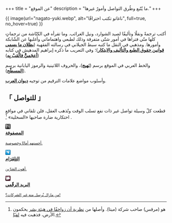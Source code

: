 +++
title = "عن الموقع"
description = "ما يُتّبع وطُرق التواصل وأمورٌ غيرها."
+++

{{ image(url="nagato-yuki.webp", alt="ناغاتو تكتب اختراقًا", full=true, no_hover=true) }}


أكتب ترجمةً ونقلًا وتأليفًا لصيد الشوارد، ونيل الغرائب. وما تقرأه في الكنّاشة من ترجماتٍ كلها منّي فتراها في أمور شتّى متفرقة وذلك لطبعي واهتماماتي وأغلبها عن الشّابكة وأمورها. ومذهبي في النقل ما كتبه سبط الجيلاني في رسالته الفقهية ([**بطلان ما يسمى قوانين حقوق الطبع والتأليف والابتكار**](https://web.archive.org/web/20230122070200/https://www.a7bash.com/story.php?action=show&id=289))؛ وفي التعريب ما ذكره إبراهيم المدهيش في كتابه ([**أعجَميٌّ فالْعَبْ بِه**](https://shamela.ws/book/150958))

والخط العربي في الموقع برسم ([**بَهيج**](https://github.com/EkType/Baloo2))، والحروف اللاتينية والرموز اليابانية برسم ([**المسطّح**](https://fonts.google.com/noto/specimen/Noto+Sans+JP)).

وأسلوب مواضع علامات الترقيم من توجيه [**ديوان العرب**](https://www.diwanalarab.com/%D8%B9%D9%84%D8%A7%D9%85%D8%A7%D8%AA-%D8%A7%D9%84%D8%AA%D8%B1%D9%82%D9%8A%D9%85-%D9%81%D9%8A).


## **「 للتواصل 」**

 قطعت كلّ وسيلة تواصل غير ذات نفع تسلب الوقت وتُذهب العقل، فلن تلقاني في مواقع احتكارية ضارة صاحبها «السحلية» [^1] .

<div class="icon-grid">

<a href="https://matrix.to/#/@nanashigonbee:midov.pl">
<img class="transparent no-hover pixels drop-shadow icon" src="icons/matrix.gif" alt="Pixel art Matrix icon." />
<div class="details">
<strong>المصفوفة</strong>
<p><small>أحسنهم أمانًا وخصوصية.</small></p>
</div>
</a>

<a href="https://t.me/ful4ni">
<img class="transparent no-hover pixels drop-shadow icon" src="icons/telegram.gif" alt="Pixel art Telegram icon." />
<div class="details">
<strong>التِلِڤرَام</strong>
<p><small>أهون الشرَّين.</small></p>
</div>
</a>

<a href="mailto:nanashi@cocaine.ninja">
<img class="transparent no-hover pixels drop-shadow icon" src="icons/email.gif" alt="Pixel art Email icon." />
<div class="details">
<strong>البريد الرقّمي</strong>
<p><small>من مازال يُرسل منه غير الشركات؟!</small></p>
</div>
</a>

</div>

[^1]: هو (مرقس) صاحب شركة (ميتا). وأصلها من [نظرية أن زواحفًا في هيئة بشر](https://ar.wikipedia.org/wiki/%D9%86%D8%B8%D8%B1%D9%8A%D8%A9_%D9%85%D8%A4%D8%A7%D9%85%D8%B1%D8%A9_%D8%A7%D9%84%D8%B2%D8%A7%D8%AD%D9%81%D9%8A%D9%86)  يحكمون الأرض، فذهبت فيه [لقبًا](https://www.youtube.com/watch?v=jiudBq7z8wk).